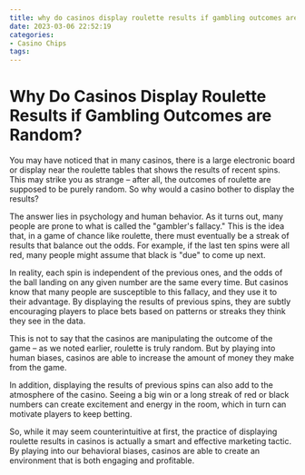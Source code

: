 ```yaml
---
title: why do casinos display roulette results if gambling outcomes are random Play Fortuna
date: 2023-03-06 22:52:19
categories:
- Casino Chips
tags:
---
```

# Why Do Casinos Display Roulette Results if Gambling Outcomes are Random?

You may have noticed that in many casinos, there is a large electronic board or display near the roulette tables that shows the results of recent spins. This may strike you as strange – after all, the outcomes of roulette are supposed to be purely random. So why would a casino bother to display the results?

The answer lies in psychology and human behavior. As it turns out, many people are prone to what is called the "gambler's fallacy." This is the idea that, in a game of chance like roulette, there must eventually be a streak of results that balance out the odds. For example, if the last ten spins were all red, many people might assume that black is "due" to come up next. 

In reality, each spin is independent of the previous ones, and the odds of the ball landing on any given number are the same every time. But casinos know that many people are susceptible to this fallacy, and they use it to their advantage. By displaying the results of previous spins, they are subtly encouraging players to place bets based on patterns or streaks they think they see in the data.

This is not to say that the casinos are manipulating the outcome of the game – as we noted earlier, roulette is truly random. But by playing into human biases, casinos are able to increase the amount of money they make from the game. 

In addition, displaying the results of previous spins can also add to the atmosphere of the casino. Seeing a big win or a long streak of red or black numbers can create excitement and energy in the room, which in turn can motivate players to keep betting. 

So, while it may seem counterintuitive at first, the practice of displaying roulette results in casinos is actually a smart and effective marketing tactic. By playing into our behavioral biases, casinos are able to create an environment that is both engaging and profitable.